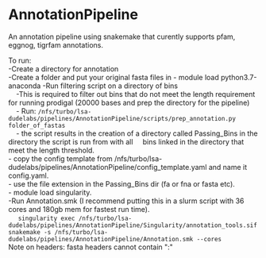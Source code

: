 # AnnotationPipeline
An annotation pipeline using snakemake that curently supports pfam, eggnog, tigrfam annotations. 

To run:  
    -Create a directory for annotation  
    -Create a folder and put your original fasta files in
    - module load python3.7-anaconda
    -Run filtering script on a directory of bins  
 &nbsp;&nbsp;&nbsp;&nbsp;-This is required to filter out bins that do not meet the length requirement for running prodigal (20000 bases and prep the directory for the pipeline)   
 &nbsp;&nbsp;&nbsp;&nbsp;- Run: ```/nfs/turbo/lsa-dudelabs/pipelines/AnnotationPipeline/scripts/prep_annotation.py folder_of_fastas```  
 &nbsp;&nbsp;&nbsp;&nbsp;- the script results in the creation of a directory called Passing_Bins in the directory the script is run from with all 
 &nbsp;&nbsp;&nbsp;&nbsp;bins linked in the directory that meet the length threshold.  
    - copy the config template from /nfs/turbo/lsa-dudelabs/pipelines/AnnotationPipeline/config_template.yaml and name it config.yaml.  
    - use the file extension in the Passing_Bins dir (fa or fna or fasta etc).  
    - module load singularity.  
    -Run Annotation.smk  (I recommend putting this in a slurm script with 36 cores and 180gb mem for fastest run time).  
    &nbsp;&nbsp;&nbsp;&nbsp; ```singularity exec /nfs/turbo/lsa-dudelabs/pipelines/AnnotationPipeline/Singularity/annotation_tools.sif snakemake -s /nfs/turbo/lsa-dudelabs/pipelines/AnnotationPipeline/Annotation.smk --cores```   
Note on headers:
fasta headers cannot contain ":" 
